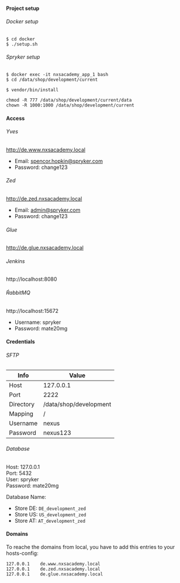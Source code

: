  #### Project setup
 
 ###### Docker setup
 ```
$ cd docker
$ ./setup.sh
 ```

###### Spryker setup
```
$ docker exec -it nxsacademy_app_1 bash
$ cd /data/shop/development/current

$ vendor/bin/install

chmod -R 777 /data/shop/development/current/data
chown -R 1000:1000 /data/shop/development/current
```

#### Access

###### Yves
http://de.www.nxsacademy.local
- Email: spencor.hopkin@spryker.com
- Password: change123

###### Zed
http://de.zed.nxsacademy.local
- Email: admin@spryker.com
- Password: change123

###### Glue
http://de.glue.nxsacademy.local

###### Jenkins
http://localhost:8080  

###### ŔabbitMQ
http://localhost:15672
- Username: spryker
- Password: mate20mg

#### Credentials

###### SFTP

| Info | Value |
| ---- | ----- |
| Host | 127.0.0.1 |
| Port | 2222 |
| Directory | /data/shop/development |
| Mapping | / |
| Username | nexus |
| Password | nexus123 |


###### Database
Host: 127.0.0.1  
Port: 5432  
User: spryker  
Password: mate20mg  

Database Name:  
- Store DE: `DE_development_zed`
- Store US: `US_development_zed`
- Store AT: `AT_development_zed`


#### Domains

To reache the domains from local, you have to add this entries to your hosts-config:

```
127.0.0.1    de.www.nxsacademy.local
127.0.0.1    de.zed.nxsacademy.local
127.0.0.1    de.glue.nxsacademy.local
```
